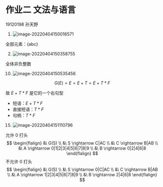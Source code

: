 # 作业二 文法与语言

19120198 孙天野

1. ![image-20220404150016571](https://markdown-1303167219.cos.ap-shanghai.myqcloud.com/image-20220404150016571.png)

全部元素：{abc}

2. ![image-20220404150358755](https://markdown-1303167219.cos.ap-shanghai.myqcloud.com/image-20220404150358755.png)

全体非负整数

10. ![image-20220404150535456](https://markdown-1303167219.cos.ap-shanghai.myqcloud.com/image-20220404150535456.png)

$$
G(E)=E=E+T=E+T*F
$$

故 $E+T*F$ 是它的一个右句型

- 短语：$E+T*F$
- 直接短语：$T*F$
- 句柄：$T*F$

15. ![image-20220404151110796](https://markdown-1303167219.cos.ap-shanghai.myqcloud.com/image-20220404151110796.png)

允许 0 打头
$$
\begin{flalign}
&\ G(S) \\
&\ S \rightarrow C|AC \\
&\ C \rightarrow B|AB \\
&\ A \rightarrow 0|1|2|3|4|5|6|7|8|9 \\
&\ B \rightarrow 0|2|4|6|8
\end{flalign}
$$
不允许 0 打头
$$
\begin{flalign}
&\ G(S) \\
&\ S \rightarrow 0|C|AC \\
&\ C \rightarrow B|AB \\
&\ A \rightarrow 1|2|3|4|5|6|7|8|9 \\
&\ B \rightarrow 2|4|6|8
\end{flalign}
$$
